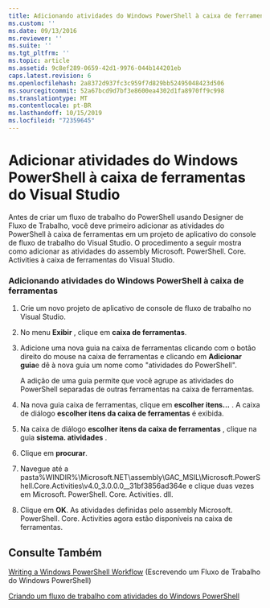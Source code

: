 ```yaml
---
title: Adicionando atividades do Windows PowerShell à caixa de ferramentas do Visual Studio | Microsoft Docs
ms.custom: ''
ms.date: 09/13/2016
ms.reviewer: ''
ms.suite: ''
ms.tgt_pltfrm: ''
ms.topic: article
ms.assetid: 9c8ef289-0659-42d1-9976-044b144201eb
caps.latest.revision: 6
ms.openlocfilehash: 2a8372d937fc3c959f7d829bb52495048423d506
ms.sourcegitcommit: 52a67bcd9d7bf3e8600ea4302d1fa8970ff9c998
ms.translationtype: MT
ms.contentlocale: pt-BR
ms.lasthandoff: 10/15/2019
ms.locfileid: "72359645"
---
```

# <a name="adding-windows-powershell-activities-to-the-visual-studio-toolbox"></a>Adicionar atividades do Windows PowerShell à caixa de ferramentas do Visual Studio

Antes de criar um fluxo de trabalho do PowerShell usando Designer de Fluxo de Trabalho, você deve primeiro adicionar as atividades do PowerShell à caixa de ferramentas em um projeto de aplicativo do console de fluxo de trabalho do Visual Studio. O procedimento a seguir mostra como adicionar as atividades do assembly Microsoft. PowerShell. Core. Activities à caixa de ferramentas do Visual Studio.

### <a name="adding-windows-powershell-activities-to-the-toolbox"></a>Adicionando atividades do Windows PowerShell à caixa de ferramentas

1. Crie um novo projeto de aplicativo de console de fluxo de trabalho no Visual Studio.

2. No menu **Exibir** , clique em **caixa de ferramentas**.

3. Adicione uma nova guia na caixa de ferramentas clicando com o botão direito do mouse na caixa de ferramentas e clicando em **Adicionar guia**e dê à nova guia um nome como "atividades do PowerShell".

   A adição de uma guia permite que você agrupe as atividades do PowerShell separadas de outras ferramentas na caixa de ferramentas.

4. Na nova guia caixa de ferramentas, clique em **escolher itens...** . A caixa de diálogo **escolher itens da caixa de ferramentas** é exibida.

5. Na caixa de diálogo **escolher itens da caixa de ferramentas** , clique na guia **sistema. atividades** .

6. Clique em **procurar**.

7. Navegue até a pasta%WINDIR%\Microsoft.NET\assembly\GAC_MSIL\Microsoft.PowerShell.Core.Activities\v4.0_3.0.0.0__31bf3856ad364e e clique duas vezes em Microsoft. PowerShell. Core. Activities. dll.

8. Clique em **OK**. As atividades definidas pelo assembly Microsoft. PowerShell. Core. Activities agora estão disponíveis na caixa de ferramentas.

## <a name="see-also"></a>Consulte Também

[Writing a Windows PowerShell Workflow](./writing-a-windows-powershell-workflow.md) (Escrevendo um Fluxo de Trabalho do Windows PowerShell)

[Criando um fluxo de trabalho com atividades do Windows PowerShell](./creating-a-workflow-with-windows-powershell-activities.md)